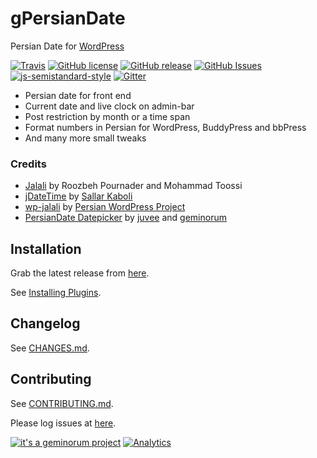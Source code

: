 # gPersianDate

Persian Date for [WordPress](https://wordpress.org/)

[![Travis](https://img.shields.io/travis/geminorum/gpersiandate.svg?style=flat-square)](https://travis-ci.org/geminorum/gpersiandate)
[![GitHub license](https://img.shields.io/badge/license-GPLv3+-blue.svg?style=flat-square)](https://raw.githubusercontent.com/geminorum/gpersiandate/master/LICENSE)
[![GitHub release](https://img.shields.io/github/release/geminorum/gpersiandate.svg?style=flat-square)](https://github.com/geminorum/gpersiandate/releases)
[![GitHub Issues](https://img.shields.io/github/issues/geminorum/gpersiandate.svg?style=flat-square)](https://github.com/geminorum/gpersiandate/issues)
[![js-semistandard-style](https://img.shields.io/badge/code%20style-semistandard-brightgreen.svg?style=flat-square)](https://github.com/Flet/semistandard)
[![Gitter](https://img.shields.io/badge/gitter-join%20chat-brightgreen.svg?style=flat-square)](https://gitter.im/geminorum/gpersiandate?utm_source=badge&utm_medium=badge&utm_campaign=pr-badge)

* Persian date for front end
* Current date and live clock on admin-bar
* Post restriction by month or a time span
* Format numbers in Persian for WordPress, BuddyPress and bbPress
* And many more small tweaks

### Credits
* [Jalali](http://www.farsiweb.info/jalali/jalali.c) by Roozbeh Pournader and Mohammad Toossi
* [jDateTime](https://github.com/sallar/jDateTime) by [Sallar Kaboli](http://sallar.me/projects/jdatetime/)
* [wp-jalali](https://wordpress.org/plugins/wp-jalali/) by [Persian WordPress Project](http://wp-persian.com/)
* [PersianDate Datepicker](https://github.com/brothersincode/persiandate) by [juvee](https://github.com/juvee) and [geminorum](https://github.com/geminorum)

## Installation
Grab the latest release from [here](https://github.com/geminorum/gpersiandate/releases).

See [Installing Plugins](http://codex.wordpress.org/Managing_Plugins#Installing_Plugins).

## Changelog
See [CHANGES.md](CHANGES.md).

## Contributing
See [CONTRIBUTING.md](CONTRIBUTING.md).

Please log issues at [here](https://github.com/geminorum/gpersiandate/issues).

[![it's a geminorum project](http://img.shields.io/badge/it's_a-geminorum_project-lightgrey.svg?style=flat)](https://geminorum.ir/)
[![Analytics](https://ga-beacon.appspot.com/UA-865830-4/gpersiandate/readme?pixel)](https://github.com/geminorum/gpersiandate)
